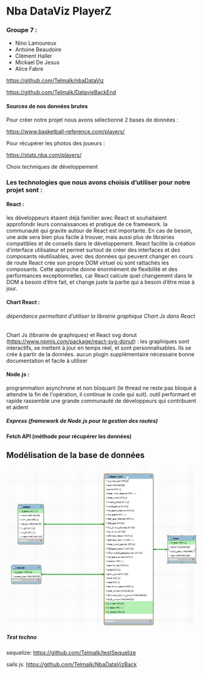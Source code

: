 # Nba DataViz PlayerZ


### Groupe 7 :

* Nino Lamoureux
* Antoine Beaudoire
* Clément Haller 
* Mickael De Jesus
* Alice Fabre 

https://github.com/Telmalk/nbaDataViz

https://github.com/Telmalk/DatavieBackEnd


#### Sources de nos données brutes 

Pour créer notre projet nous avons sélectionné 2 bases de données : 

https://www.basketball-reference.com/players/

Pour récupérer les photos des joueurs :

https://stats.nba.com/players/

Choix techniques de développement 

### Les technologies que nous avons choisis d’utiliser pour notre projet sont : 

#### React : 
les développeurs étaient déjà familier avec React et souhaitaient approfondir  leurs connaissances et pratique de ce framework.
la communauté qui gravite autour de React est importante. En cas de besoin, une aide sera bien plus facile à trouver, mais aussi plus de librairies compatibles et de conseils dans le développement.
React facilite la création d’interface utilisateur et permet surtout de créer des interfaces et des composants réutilisables, avec des données qui peuvent changer en cours de route 
React crée son propre DOM virtuel où sont rattachés les composants. Cette approche donne énormément de flexibilité et des performances exceptionnelles, car React calcule quel changement dans le DOM a besoin d’être fait, et change juste la partie qui a besoin d’être mise à jour. 


#### Chart React : 
###### dépendance permettant d’utiliser la librairie graphique Chart Js dans React

Chart Js (librairie de graphiques) et React svg donut (https://www.npmjs.com/package/react-svg-donut) : 
les graphiques sont interactifs, se mettent à jour en temps réel, et sont personnalisables. Ils se crée à partir de la données.
aucun plugin supplémentaire nécessaire
bonne documentation et facile à utiliser

#### Node.js : 
programmation asynchrone et non bloquant (le thread ne reste pas bloqué à attendre la fin de l'opération, il continue le code qui suit).
outil performant et rapide
rassemble une grande communauté de développeurs qui contribuent et aident 

##### Express (framework de Node.js pour la gestion des routes)

#### Fetch API (méthode pour récupérer les données) 

## Modélisation de la base de données

![alt text](./assets/woDatabase.jpg)


##### Test techno
 sequelize: https://github.com/Telmalk/testSequelize
 
 sails js: https://github.com/Telmalk/NbaDataVizBack